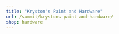 ```yaml
---
title: "Kryston's Paint and Hardware"
url: /summit/krystons-paint-and-hardware/
shop: hardware
---
```

